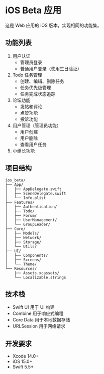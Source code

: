 # iOS Beta 应用

这是 Web 应用的 iOS 版本，实现相同的功能集。

## 功能列表
1. 用户认证
   - 管理员登录
   - 普通用户登录（使用生日验证）
2. Todo 任务管理
   - 创建、编辑、删除任务
   - 任务优先级管理
   - 任务完成状态追踪
3. 论坛功能
   - 发帖和评论
   - 点赞功能
   - 投诉功能
4. 用户管理（管理员功能）
   - 用户创建
   - 用户删除
   - 查看用户任务
5. 小组长功能

## 项目结构
```
ios_beta/
├── App/
│   ├── AppDelegate.swift
│   ├── SceneDelegate.swift
│   └── Info.plist
├── Features/
│   ├── Authentication/
│   ├── Todo/
│   ├── Forum/
│   ├── UserManagement/
│   └── GroupLeader/
├── Core/
│   ├── Models/
│   ├── Network/
│   ├── Storage/
│   └── Utils/
├── UI/
│   ├── Components/
│   ├── Screens/
│   └── Theme/
└── Resources/
    ├── Assets.xcassets/
    └── Localizable.strings
```

## 技术栈
- Swift UI 用于 UI 构建
- Combine 用于响应式编程
- Core Data 用于本地数据存储
- URLSession 用于网络请求

## 开发要求
- Xcode 14.0+
- iOS 15.0+
- Swift 5.5+ 